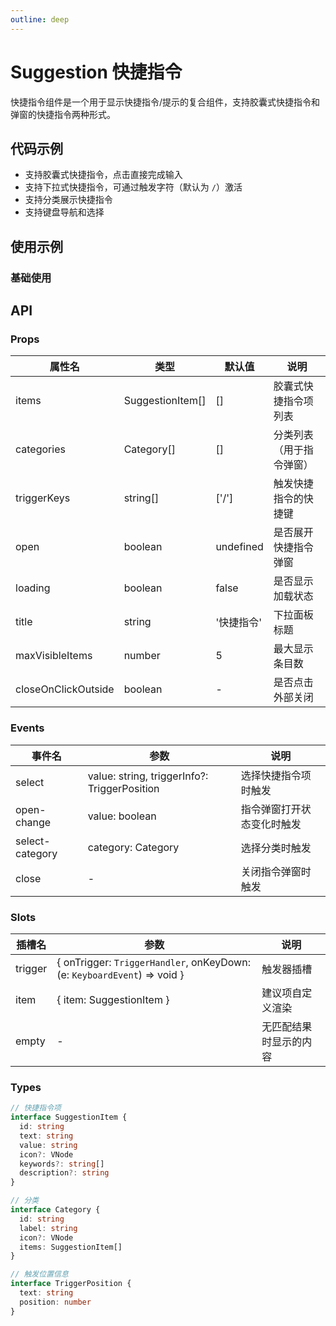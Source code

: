 ```yaml
---
outline: deep
---
```


# Suggestion 快捷指令

快捷指令组件是一个用于显示快捷指令/提示的复合组件，支持胶囊式快捷指令和弹窗的快捷指令两种形式。

## 代码示例

- 支持胶囊式快捷指令，点击直接完成输入
- 支持下拉式快捷指令，可通过触发字符（默认为 `/`）激活
- 支持分类展示快捷指令
- 支持键盘导航和选择

## 使用示例

### 基础使用

<demo vue="../../demos/suggestion/Basic.vue" title="基础用法" description="Suggestion 组件的基础用法，支持单行和多行模式。" />

## API

### Props

| 属性名              | 类型             | 默认值     | 说明                     |
| ------------------- | ---------------- | ---------- | ------------------------ |
| items               | SuggestionItem[] | []         | 胶囊式快捷指令项列表     |
| categories          | Category[]       | []         | 分类列表（用于指令弹窗） |
| triggerKeys         | string[]         | ['/']      | 触发快捷指令的快捷键     |
| open                | boolean          | undefined  | 是否展开快捷指令弹窗     |
| loading             | boolean          | false      | 是否显示加载状态         |
| title               | string           | '快捷指令' | 下拉面板标题             |
| maxVisibleItems     | number           | 5          | 最大显示条目数           |
| closeOnClickOutside | boolean          | -          | 是否点击外部关闭         |

### Events

| 事件名          | 参数                                         | 说明                       |
| --------------- | -------------------------------------------- | -------------------------- |
| select          | value: string, triggerInfo?: TriggerPosition | 选择快捷指令项时触发       |
| open-change     | value: boolean                               | 指令弹窗打开状态变化时触发 |
| select-category | category: Category                           | 选择分类时触发             |
| close           | -                                            | 关闭指令弹窗时触发         |

### Slots

| 插槽名  | 参数                                                                     | 说明                   |
| ------- | ------------------------------------------------------------------------ | ---------------------- |
| trigger | { onTrigger: `TriggerHandler`, onKeyDown: (e: `KeyboardEvent`) => void } | 触发器插槽             |
| item    | { item: SuggestionItem }                                                 | 建议项自定义渲染       |
| empty   | -                                                                        | 无匹配结果时显示的内容 |

### Types

```typescript
// 快捷指令项
interface SuggestionItem {
  id: string
  text: string
  value: string
  icon?: VNode
  keywords?: string[]
  description?: string
}

// 分类
interface Category {
  id: string
  label: string
  icon?: VNode
  items: SuggestionItem[]
}

// 触发位置信息
interface TriggerPosition {
  text: string
  position: number
}
```
